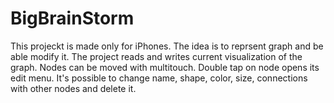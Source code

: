 # BigBrainStorm
This projeckt is made only for iPhones.
The idea is to reprsent graph and be able modify it. The project reads and writes current visualization of the graph.
Nodes can be moved with multitouch.
Double tap on node opens its edit menu. It's possible to change name, shape, color, size, connections with other nodes and delete it.
